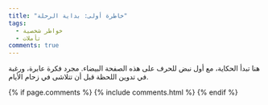 ```yaml
---
title: "خاطرة أولى: بداية الرحلة"
tags:
  - خواطر شخصية
  - تأملات
comments: true
---
```


هنا تبدأ الحكاية، مع أول نبض للحرف على هذه الصفحة البيضاء. مجرد فكرة عابرة، ورغبة في تدوين اللحظة قبل أن تتلاشى في زحام الأيام.

{% if page.comments %}
  {% include comments.html %}
{% endif %}
